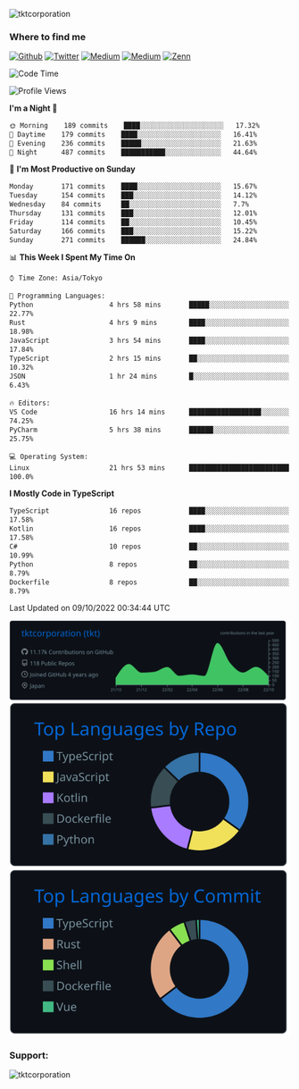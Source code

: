 <p align="left"> <img src="https://komarev.com/ghpvc/?username=tktcorporation&label=Profile%20views&color=0e75b6&style=flat" alt="tktcorporation" /> </p>

<h3>Where to find me</h3>
<p>
<a href="https://github.com/tktcorporation" target="_blank"><img alt="Github" src="https://img.shields.io/badge/GitHub-%2312100E.svg?&style=for-the-badge&logo=Github&logoColor=white" /></a>
<a href="https://twitter.com/tktcorporation" target="_blank"><img alt="Twitter" src="https://img.shields.io/badge/twitter-%231DA1F2.svg?&style=for-the-badge&logo=twitter&logoColor=white" /></a>
<a href="https://www.linkedin.com/in/tktcorporation" target="_blank"><img alt="Medium" src="https://img.shields.io/badge/linkdin-0a66c2.svg?&style=for-the-badge&logo=linkedin&logoColor=white" /></a>
<a href="https://qiita.com/tktcorporation" target="_blank"><img alt="Medium" src="https://img.shields.io/badge/qiita-55C500.svg?&style=for-the-badge&logo=qiita&logoColor=white" /></a>
<a href="https://zenn.dev/tktcorporation" target="_blank"><img alt="Zenn" src="https://img.shields.io/badge/Zenn-3EA8FF.svg?&style=for-the-badge&logo=Zenn&logoColor=white" /></a>
</p>
  
<!--START_SECTION:waka-->
![Code Time](http://img.shields.io/badge/Code%20Time-611%20hrs%2012%20mins-blue)

![Profile Views](http://img.shields.io/badge/Profile%20Views-9-blue)

**I'm a Night 🦉** 

```text
🌞 Morning    189 commits    ████░░░░░░░░░░░░░░░░░░░░░   17.32% 
🌆 Daytime    179 commits    ████░░░░░░░░░░░░░░░░░░░░░   16.41% 
🌃 Evening    236 commits    █████░░░░░░░░░░░░░░░░░░░░   21.63% 
🌙 Night      487 commits    ███████████░░░░░░░░░░░░░░   44.64%

```
📅 **I'm Most Productive on Sunday** 

```text
Monday       171 commits    ████░░░░░░░░░░░░░░░░░░░░░   15.67% 
Tuesday      154 commits    ███░░░░░░░░░░░░░░░░░░░░░░   14.12% 
Wednesday    84 commits     ██░░░░░░░░░░░░░░░░░░░░░░░   7.7% 
Thursday     131 commits    ███░░░░░░░░░░░░░░░░░░░░░░   12.01% 
Friday       114 commits    ██░░░░░░░░░░░░░░░░░░░░░░░   10.45% 
Saturday     166 commits    ███░░░░░░░░░░░░░░░░░░░░░░   15.22% 
Sunday       271 commits    ██████░░░░░░░░░░░░░░░░░░░   24.84%

```


📊 **This Week I Spent My Time On** 

```text
⌚︎ Time Zone: Asia/Tokyo

💬 Programming Languages: 
Python                   4 hrs 58 mins       █████░░░░░░░░░░░░░░░░░░░░   22.77% 
Rust                     4 hrs 9 mins        ████░░░░░░░░░░░░░░░░░░░░░   18.98% 
JavaScript               3 hrs 54 mins       ████░░░░░░░░░░░░░░░░░░░░░   17.84% 
TypeScript               2 hrs 15 mins       ██░░░░░░░░░░░░░░░░░░░░░░░   10.32% 
JSON                     1 hr 24 mins        █░░░░░░░░░░░░░░░░░░░░░░░░   6.43%

🔥 Editors: 
VS Code                  16 hrs 14 mins      ██████████████████░░░░░░░   74.25% 
PyCharm                  5 hrs 38 mins       ██████░░░░░░░░░░░░░░░░░░░   25.75%

💻 Operating System: 
Linux                    21 hrs 53 mins      █████████████████████████   100.0%

```

**I Mostly Code in TypeScript** 

```text
TypeScript               16 repos            ████░░░░░░░░░░░░░░░░░░░░░   17.58% 
Kotlin                   16 repos            ████░░░░░░░░░░░░░░░░░░░░░   17.58% 
C#                       10 repos            ██░░░░░░░░░░░░░░░░░░░░░░░   10.99% 
Python                   8 repos             ██░░░░░░░░░░░░░░░░░░░░░░░   8.79% 
Dockerfile               8 repos             ██░░░░░░░░░░░░░░░░░░░░░░░   8.79%

```



 Last Updated on 09/10/2022 00:34:44 UTC
<!--END_SECTION:waka-->

[![](https://raw.githubusercontent.com/tktcorporation/tktcorporation/master/profile-summary-card-output/github_dark/0-profile-details.svg)](https://github.com/vn7n24fzkq/github-profile-summary-cards)
[![](https://raw.githubusercontent.com/tktcorporation/tktcorporation/master/profile-summary-card-output/github_dark/1-repos-per-language.svg)](https://github.com/vn7n24fzkq/github-profile-summary-cards) [![](https://raw.githubusercontent.com/tktcorporation/tktcorporation/master/profile-summary-card-output/github_dark/2-most-commit-language.svg)](https://github.com/vn7n24fzkq/github-profile-summary-cards)

<h3 align="left">Support:</h3>
<p><a href="https://www.buymeacoffee.com/tktcorporation"> <img align="left" src="https://cdn.buymeacoffee.com/buttons/v2/default-yellow.png" height="50" width="210" alt="tktcorporation" /></a></p><br><br>

